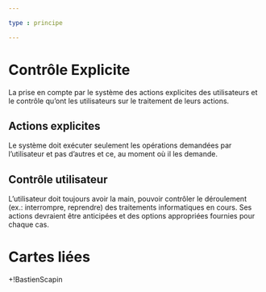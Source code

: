 ```yaml
---

type : principe

---
```


# Contrôle Explicite

La prise en compte par le système des actions explicites des utilisateurs et le contrôle qu’ont les utilisateurs sur le traitement de leurs actions.


## Actions explicites

Le système doit exécuter seulement les opérations demandées par l’utilisateur et pas d’autres et ce, au moment où il les demande.


## Contrôle utilisateur

L’utilisateur doit toujours avoir la main, pouvoir contrôler le déroulement (ex.: interrompre, reprendre) des traitements informatiques en cours. Ses actions devraient être anticipées et des options appropriées fournies pour chaque cas.

# Cartes liées

+!BastienScapin
